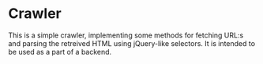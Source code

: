 # Crawler 

This is a simple crawler, implementing some methods for fetching URL:s and parsing the retreived HTML using jQuery-like selectors. It is intended to be used as a part of a backend.

